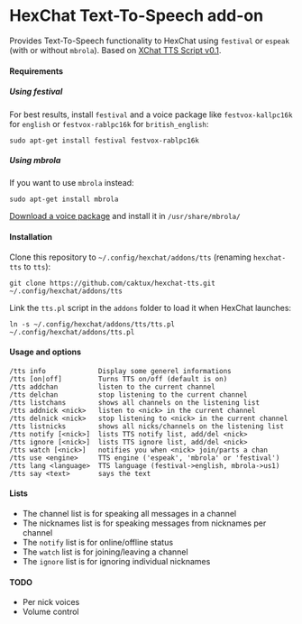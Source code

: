 HexChat Text-To-Speech add-on
=============================

Provides Text-To-Speech functionality to HexChat using ­­­­`festival` or `espeak` (with or without `mbrola`). Based on [XChat TTS Script v0.1](http://xchatttsscript.sourceforge.net/).

#### Requirements

##### Using festival
For best results, install `festival` and a voice package like `festvox-kallpc16k` for `english` or `festvox-rablpc16k` for `british_english`:
```
sudo apt-get install festival festvox-rablpc16k
```

##### Using mbrola
If you want to use `mbrola` instead:
```
sudo apt-get install mbrola
```
[Download a voice package](http://www.tcts.fpms.ac.be/synthesis/mbrola/mbrcopybin.html) and install it in `/usr/share/mbrola/`

#### Installation
Clone this repository to `~/.config/hexchat/addons/tts` (renaming `hexchat-tts` to `tts`):
```
git clone https://github.com/caktux/hexchat-tts.git ~/.config/hexchat/addons/tts
```

Link the `tts.pl` script in the `addons` folder to load it when HexChat launches:
```
ln -s ~/.config/hexchat/addons/tts/tts.pl ~/.config/hexchat/addons/tts.pl
```

#### Usage and options
```
/tts info             Display some generel informations
/tts [on|off]         Turns TTS on/off (default is on)
/tts addchan          listen to the current channel
/tts delchan          stop listening to the current channel
/tts listchans        shows all channels on the listening list
/tts addnick <nick>   listen to <nick> in the current channel
/tts delnick <nick>   stop listening to <nick> in the current channel
/tts listnicks        shows all nicks/channels on the listening list
/tts notify [<nick>]  lists TTS notify list, add/del <nick>
/tts ignore [<nick>]  lists TTS ignore list, add/del <nick>
/tts watch [<nick>]   notifies you when <nick> join/parts a chan
/tts use <engine>     TTS engine ('espeak', 'mbrola' or 'festival')
/tts lang <language>  TTS language (festival->english, mbrola->us1)
/tts say <text>       says the text
```

#### Lists
- The channel list is for speaking all messages in a channel
- The nicknames list is for speaking messages from nicknames per channel
- The `notify` list is for online/offline status
- The `watch` list is for joining/leaving a channel
- The `ignore` list is for ignoring individual nicknames

#### TODO
- Per nick voices
- Volume control
